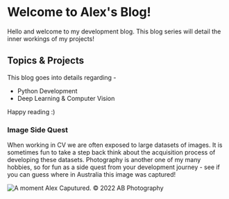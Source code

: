 # Welcome to Alex's Blog!

Hello and welcome to my development blog. This blog series will detail the inner workings of my projects!

## Topics & Projects

This blog goes into details regarding -

- Python Development
- Deep Learning & Computer Vision

Happy reading :)

### Image Side Quest

When working in CV we are often exposed to large datasets of images. It is sometimes fun to take a step back think about the acquisition process of developing these datasets. Photography is another one of my many hobbies, so for fun as a side quest from your development journey - see if you can guess where in Australia this image was captured!

![A moment Alex Caputured.](images/DSC_8206_edited_marked.jpg)
© 2022 AB Photography